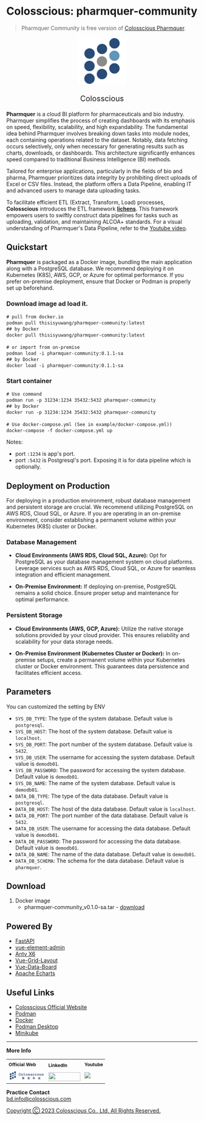 # Colosscious: pharmquer-community
> Pharmquer Community is free version of [Colosscious Pharmquer](https://www.colosscious.com).  
<div align="center">
<img src="assets/img/colosscious-logo.svg" style="width:128px;"/>
<p style="align:center;font-size:20px" align="center">Colosscious</p>
</div> 

**Pharmquer** is a cloud BI platform for pharmaceuticals and bio industry. 
Pharmquer simplifies the process of creating dashboards with its emphasis on speed, flexibility, scalability, and high expandability. The fundamental idea behind Pharmquer involves breaking down tasks into module nodes, each containing operations related to the dataset. Notably, data fetching occurs selectively, only when necessary for generating results such as charts, downloads, or dashboards. This architecture significantly enhances speed compared to traditional Business Intelligence (BI) methods.

Tailored for enterprise applications, particularly in the fields of bio and pharma, Pharmquer prioritizes data integrity by prohibiting direct uploads of Excel or CSV files. Instead, the platform offers a Data Pipeline, enabling IT and advanced users to manage data uploading tasks.

To facilitate efficient ETL (Extract, Transform, Load) processes, **Colosscious** introduces the ETL framework **[lichens](https://github.com/thisishugow/lichens)**. This framework empowers users to swiftly construct data pipelines for tasks such as uploading, validation, and maintaining ALCOA+ standards. For a visual understanding of Pharmquer's Data Pipeline, refer to the [Youtube video](https://youtu.be/5I82Ajo9d8s?feature=shared).



## Quickstart
**Pharmquer** is packaged as a Docker image, bundling the main application along with a PostgreSQL database. We recommend deploying it on Kubernetes (K8S), AWS, GCP, or Azure for optimal performance. If you prefer on-premise deployment, ensure that Docker or Podman is properly set up beforehand.

### Download image ad load it. 
```shell
# pull from docker.io
podman pull thisisyuwang/pharmquer-community:latest
## by Docker
docker pull thisisyuwang/pharmquer-community:latest

# or import from on-premise
podman load -i pharmquer-community:0.1.1-sa
## by Docker
docker load -i pharmquer-community:0.1.1-sa
```

### Start container
```shell
# Use command 
podman run -p 31234:1234 35432:5432 pharmquer-community
## by Docker
docker run -p 31234:1234 35432:5432 pharmquer-community

# Use docker-compose.yml (See in example/docker-compose.yml))
docker-compose -f docker-compose.yml up 
```  
Notes: 
- port `:1234` is app's port. 
- port `:5432` is Postgresql's port. Exposing it is for data pipeline which is optionally.

## Deployment on Production 

For deploying in a production environment, robust database management and persistent storage are crucial. We recommend utilizing PostgreSQL on AWS RDS, Cloud SQL, or Azure. If you are operating in an on-premise environment, consider establishing a permanent volume within your Kubernetes (K8S) cluster or Docker.

### Database Management

- **Cloud Environments (AWS RDS, Cloud SQL, Azure):** Opt for PostgreSQL as your database management system on cloud platforms. Leverage services such as AWS RDS, Cloud SQL, or Azure for seamless integration and efficient management.

- **On-Premise Environment:** If deploying on-premise, PostgreSQL remains a solid choice. Ensure proper setup and maintenance for optimal performance.

### Persistent Storage

- **Cloud Environments (AWS, GCP, Azure):** Utilize the native storage solutions provided by your cloud provider. This ensures reliability and scalability for your data storage needs.

- **On-Premise Environment (Kubernetes Cluster or Docker):** In on-premise setups, create a permanent volume within your Kubernetes cluster or Docker environment. This guarantees data persistence and facilitates efficient access.

## Parameters
You can customized the setting by ENV   
- `SYS_DB_TYPE`: The type of the system database. Default value is `postgresql`.  
- `SYS_DB_HOST`: The host of the system database. Default value is `localhost`.  
- `SYS_DB_PORT`: The port number of the system database. Default value is `5432`.  
- `SYS_DB_USER`: The username for accessing the system database. Default value is `demodb01`.  
- `SYS_DB_PASSWORD`: The password for accessing the system database. Default value is `demodb01`.  
- `SYS_DB_NAME`: The name of the system database. Default value is `demodb01`.  
- `DATA_DB_TYPE`: The type of the data database. Default value is `postgresql`.  
- `DATA_DB_HOST`: The host of the data database. Default value is `localhost`.  
- `DATA_DB_PORT`: The port number of the data database. Default value is `5432`.  
- `DATA_DB_USER`: The username for accessing the data database. Default value is `demodb01`.  
- `DATA_DB_PASSWORD`: The password for accessing the data database. Default value is `demodb01`.  
- `DATA_DB_NAME`: The name of the data database. Default value is `demodb01`.  
- `DATA_DB_SCHEMA`: The schema for the data database. Default value is `pharmquer`.  


## Download

1. Docker image
   - pharmquer-community_v0.1.0-sa.tar - [download](https://drive.google.com/file/d/1xQYaEt1lA1TcxuIDMq3hWMyvXMHLaXs4/view?usp=sharing)


## Powered By
- [FastAPI](https://fastapi.tiangolo.com/)
- [vue-element-admin](https://github.com/PanJiaChen/vue-element-admin)  
- [Antv X6](https://github.com/antvis/X6)  
- [Vue-Grid-Layout](https://jbaysolutions.github.io/vue-grid-layout/)
- [Vue-Data-Board](https://github.com/dongsuo/vue-data-board)  
- [Apache Echarts](https://echarts.apache.org/zh/index.html)
  
## Useful Links
- [Colosscious Official Website](https://www.colosscious.com)
- [Podman](https://podman.io)
- [Docker](https://www.docker.com)
- [Podman Desktop](https://podman-desktop.io)
- [Minikube](https://minikube.sigs.k8s.io)

---
**More Info**
<table style="text-align:left;border-collapse: collapse; background-color: transparent;font-size:12px;">
<tr>
    <th style="padding-right:5px; border: none;">Official Web</th>
    <th style="padding-right:5px; padding-top:8px; border: none;">LinkedIn</th>
    <th style="padding-right:5px; border: none;">Youtube</th>
  </tr>
  <tr>
    <td style="padding-right:5px;border: none;">
      <a href="https://www.colosscious.com" target="_blank">
        <img style="height:27px;" src="assets/img/colosscious-logo_mid.png" />
      </a>
    </td>
    <td style="padding-right:5px;padding-top:8px;border: none;">
      <a href="https://linkedin.com/company/colosscious" target="_blank">
        <img style="height:23px;width:84px;" src="https://content.linkedin.com/content/dam/me/business/en-us/amp/brand-site/v2/bg/LI-Logo.svg.original.svg"/>
      </a>
    </td>
    <td style="padding-right:5px;border: none;">
      <a href="https://www.youtube.com/@ColossciousCoLtd" target="_blank">
        <img style="height:20px;" src="https://www.gstatic.com/youtube/img/branding/youtubelogo/svg/youtubelogo.svg" />
      </a>
    </td>
  </tr>
</table>

**Practice Contact**  
bd.info@colosscious.com 

<u>Copyright Ⓒ 2023 Colosscious Co., Ltd. All Rights Reserved.</u>